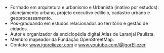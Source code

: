 * Formado em arquitetura e urbanismo e Urbanista (inativo por estudos): planejamento urbano, projeto executivo edilício, cadastro urbano e geoprocessamento.
* Pós-graduando em estudos relacionados ao território e gestão de cidades.
* Autor e organizador da enciclopédia digital Atlas de Laranjal Paulista.
* Membro mapeador da Fundação OpenStreetMap.
* Contato: www.igoreliezer.com e www.youtube.com/@IgorEliezer

